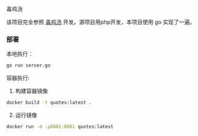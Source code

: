 毒鸡汤

该项目完全参照 [毒鸡汤](https://github.com/egotong/nows) 开发。源项目用php开发，本项目使用 go 实现了一遍。

### 部署
本地执行：
```sh
go run server.go
```

容器执行:
1. 构建容器镜像
```sh
docker build -t quotes:latest .
```
2. 运行镜像
```sh
docker run -d -p8081:8081 quotes:latest
```   




